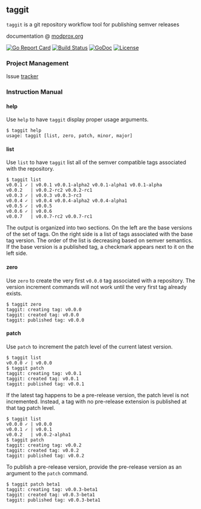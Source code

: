 ## taggit

`taggit` is a git repository workflow tool for publishing semver releases

documentation @ [modprox.org](https://modprox.org)

[![Go Report Card](https://goreportcard.com/badge/github.com/modprox/taggit)](https://goreportcard.com/report/github.com/modprox/taggit) 
[![Build Status](https://travis-ci.org/modprox/taggit.svg?branch=master)](https://travis-ci.org/modprox/taggit) 
[![GoDoc](https://godoc.org/github.com/modprox/taggit?status.svg)](https://godoc.org/github.com/modprox/taggit) 
[![License](https://img.shields.io/github/license/modprox/taggit.svg?style=flat-square)](LICENSE)

### Project Management
Issue [tracker](https://github.com/modprox/taggit/issues)

### Instruction Manual

#### help
Use `help` to have `taggit` display proper usage arguments.
```
$ taggit help
usage: taggit [list, zero, patch, minor, major]
```

#### list
Use `list` to have `taggit` list all of the semver compatible tags associated with the repository.
```
$ taggit list
v0.0.1 ✓ | v0.0.1 v0.0.1-alpha2 v0.0.1-alpha1 v0.0.1-alpha
v0.0.2   | v0.0.2-rc2 v0.0.2-rc1
v0.0.3 ✓ | v0.0.3 v0.0.3-rc3
v0.0.4 ✓ | v0.0.4 v0.0.4-alpha2 v0.0.4-alpha1
v0.0.5 ✓ | v0.0.5
v0.0.6 ✓ | v0.0.6
v0.0.7   | v0.0.7-rc2 v0.0.7-rc1
```
The output is organized into two sections. On the left are the base versions of the set of tags. On the right side is a list of tags associated with the base tag version. The order of the list is decreasing based on semver semantics. If the base version is a published tag, a checkmark appears next to it on the left side.

#### zero
Use `zero` to create the very first `v0.0.0` tag associated with a repository. The version increment commands will not work until the very first tag already exists.
```
$ taggit zero
taggit: creating tag: v0.0.0
taggit: created tag: v0.0.0
taggit: published tag: v0.0.0
```

#### patch
Use `patch` to increment the patch level of the current latest version.
```
$ taggit list
v0.0.0 ✓ | v0.0.0
$ taggit patch
taggit: creating tag: v0.0.1
taggit: created tag: v0.0.1
taggit: published tag: v0.0.1
```
If the latest tag happens to be a pre-release version, the patch level is not incremented. Instead, a tag with no pre-release extension is published at that tag patch level.
```
$ taggit list
v0.0.0 ✓ | v0.0.0
v0.0.1 ✓ | v0.0.1
v0.0.2   | v0.0.2-alpha1
$ taggit patch
taggit: creating tag: v0.0.2
taggit: created tag: v0.0.2
taggit: published tag: v0.0.2
```
To publish a pre-release version, provide the pre-release version as an argument to the `patch` command.
```
$ taggit patch beta1
taggit: creating tag: v0.0.3-beta1
taggit: created tag: v0.0.3-beta1
taggit: published tag: v0.0.3-beta1
```

